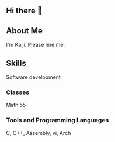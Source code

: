 ## Hi there 👋

## About Me
I'm Kaiji. Please hire me.

## Skills
Software development

### Classes
Math 55

### Tools and Programming Languages
C, C++, Assembly, vi, Arch
